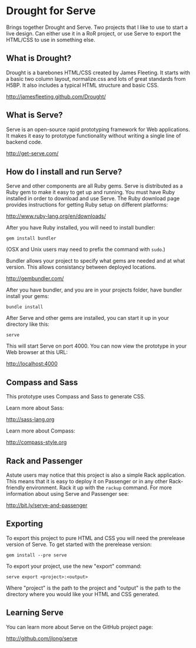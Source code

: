 Drought for Serve
=================

Brings together Drought and Serve. Two projects that I like to use to start a live design. Can either use it in a RoR project, or use Serve to export the HTML/CSS to use in something else.

What is Drought?
----------------

Drought is a barebones HTML/CSS created by James Fleeting. It starts with a basic two column layout, normalize.css and lots of great standards from H5BP. It also includes a typical HTML structure and basic CSS.

<http://jamesfleeting.github.com/Drought/>

What is Serve?
--------------

Serve is an open-source rapid prototyping framework for Web applications. It makes it easy to prototype functionality without writing a single line of backend code.

<http://get-serve.com/>

How do I install and run Serve?
-------------------------------

Serve and other components are all Ruby gems. Serve is distributed as a Ruby gem to make it easy to get up and running. You must have Ruby installed in order to download and use Serve. The Ruby download page provides instructions for getting Ruby setup on different platforms:

<http://www.ruby-lang.org/en/downloads/>

After you have Ruby installed, you will need to install bundler:

    gem install bundler

(OSX and Unix users may need to prefix the command with `sudo`.)

Bundler allows your project to specify what gems are needed and at what version. This allows consistancy between deployed locations.

<http://gembundler.com/>

After you have bundler, and you are in your projects folder, have bundler install your gems:

	bundle install

After Serve and other gems are installed, you can start it up in your directory like this:

    serve

This will start Serve on port 4000. You can now view the prototype in your Web browser at this URL:

<http://localhost:4000>


Compass and Sass
----------------

This prototype uses Compass and Sass to generate CSS.

Learn more about Sass:

<http://sass-lang.org>

Learn more about Compass:

<http://compass-style.org>


Rack and Passenger
------------------

Astute users may notice that this project is also a simple Rack application. This means that it is easy to deploy it on Passenger or in any other Rack-friendly environment. Rack it up with the `rackup` command. For more information about using Serve and Passenger see:

<http://bit.ly/serve-and-passenger>


Exporting
---------

To export this project to pure HTML and CSS you will need the prerelease version of Serve. To get started with the prerelease version:

    gem install --pre serve

To export your project, use the new "export" command:

    serve export <project>:<output>

Where "project" is the path to the project and "output" is the path to the directory where you would like your HTML and CSS generated.


Learning Serve
-------------

You can learn more about Serve on the GitHub project page:

<http://github.com/jlong/serve>
